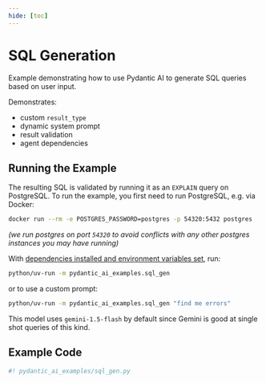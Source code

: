 ```yaml
---
hide: [toc]
---
```


# SQL Generation

Example demonstrating how to use Pydantic AI to generate SQL queries based on user input.

Demonstrates:

* custom `result_type`
* dynamic system prompt
* result validation
* agent dependencies

## Running the Example

The resulting SQL is validated by running it as an `EXPLAIN` query on PostgreSQL. To run the example, you first need to run PostgreSQL, e.g. via Docker:

```bash
docker run --rm -e POSTGRES_PASSWORD=postgres -p 54320:5432 postgres
```
_(we run postgres on port `54320` to avoid conflicts with any other postgres instances you may have running)_

With [dependencies installed and environment variables set](./index.md#usage), run:

```bash
python/uv-run -m pydantic_ai_examples.sql_gen
```

or to use a custom prompt:

```bash
python/uv-run -m pydantic_ai_examples.sql_gen "find me errors"
```

This model uses `gemini-1.5-flash` by default since Gemini is good at single shot queries of this kind.

## Example Code

```py title="sql_gen.py"
#! pydantic_ai_examples/sql_gen.py
```
